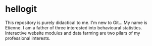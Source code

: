 # hellogit
This repository is purely didactical to me. I'm new to Git...
My name is Etienne. I am a father of three interested into behavioural statistics. Interactive website modules and data farming are two pilars of my professional interests.
